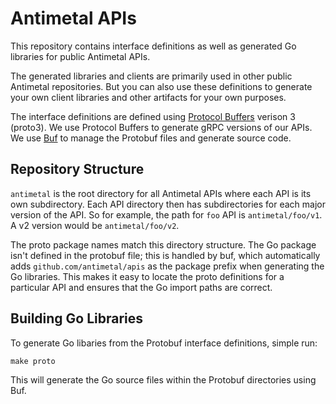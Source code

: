 # Antimetal APIs

This repository contains interface definitions as well as generated Go libraries for public Antimetal APIs.

The generated libraries and clients are primarily used in other public Antimetal repositories.
But you can also use these definitions to generate your own client libraries and other artifacts for your own purposes.

The interface definitions are defined using [Protocol Buffers](https://protobuf.dev/) verison 3 (proto3).
We use Protocol Buffers to generate gRPC versions of our APIs.
We use [Buf](https://buf.build/) to manage the Protobuf files and generate source code.

## Repository Structure

`antimetal` is the root directory for all Antimetal APIs where each API is its own subdirectory.
Each API directory then has subdirectories for each major version of the API.
So for example, the path for `foo` API is `antimetal/foo/v1`. A v2 version would be `antimetal/foo/v2`.

The proto package names match this directory structure.
The Go package isn't defined in the protobuf file; this is handled by buf, which automatically adds `github.com/antimetal/apis` as the package prefix when generating the Go libraries.
This makes it easy to locate the proto definitions for a particular API and ensures that the Go import paths are correct.

## Building Go Libraries

To generate Go libaries from the Protobuf interface definitions, simple run:

```
make proto
```

This will generate the Go source files within the Protobuf directories using Buf.
